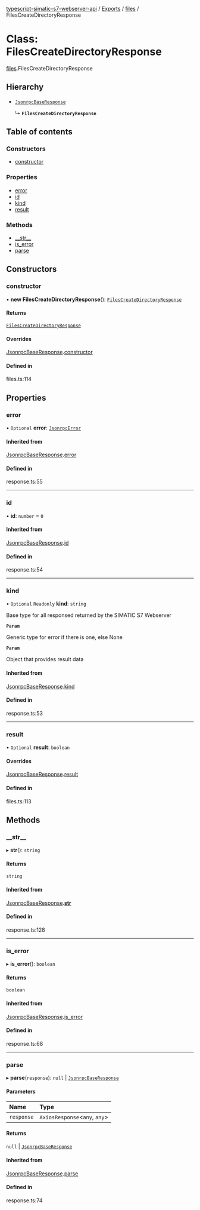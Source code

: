 [typescript-simatic-s7-webserver-api](../README.md) / [Exports](../modules.md) / [files](../modules/files.md) / FilesCreateDirectoryResponse

# Class: FilesCreateDirectoryResponse

[files](../modules/files.md).FilesCreateDirectoryResponse

## Hierarchy

- [`JsonrpcBaseResponse`](response.JsonrpcBaseResponse.md)

  ↳ **`FilesCreateDirectoryResponse`**

## Table of contents

### Constructors

- [constructor](files.FilesCreateDirectoryResponse.md#constructor)

### Properties

- [error](files.FilesCreateDirectoryResponse.md#error)
- [id](files.FilesCreateDirectoryResponse.md#id)
- [kind](files.FilesCreateDirectoryResponse.md#kind)
- [result](files.FilesCreateDirectoryResponse.md#result)

### Methods

- [\_\_str\_\_](files.FilesCreateDirectoryResponse.md#__str__)
- [is\_error](files.FilesCreateDirectoryResponse.md#is_error)
- [parse](files.FilesCreateDirectoryResponse.md#parse)

## Constructors

### constructor

• **new FilesCreateDirectoryResponse**(): [`FilesCreateDirectoryResponse`](files.FilesCreateDirectoryResponse.md)

#### Returns

[`FilesCreateDirectoryResponse`](files.FilesCreateDirectoryResponse.md)

#### Overrides

[JsonrpcBaseResponse](response.JsonrpcBaseResponse.md).[constructor](response.JsonrpcBaseResponse.md#constructor)

#### Defined in

files.ts:114

## Properties

### error

• `Optional` **error**: [`JsonrpcError`](response.JsonrpcError.md)

#### Inherited from

[JsonrpcBaseResponse](response.JsonrpcBaseResponse.md).[error](response.JsonrpcBaseResponse.md#error)

#### Defined in

response.ts:55

___

### id

• **id**: `number` = `0`

#### Inherited from

[JsonrpcBaseResponse](response.JsonrpcBaseResponse.md).[id](response.JsonrpcBaseResponse.md#id)

#### Defined in

response.ts:54

___

### kind

• `Optional` `Readonly` **kind**: `string`

Base type for all responsed returned by the SIMATIC S7 Webserver

**`Param`**

Generic type for error if there is one, else None

**`Param`**

Object that provides result data

#### Inherited from

[JsonrpcBaseResponse](response.JsonrpcBaseResponse.md).[kind](response.JsonrpcBaseResponse.md#kind)

#### Defined in

response.ts:53

___

### result

• `Optional` **result**: `boolean`

#### Overrides

[JsonrpcBaseResponse](response.JsonrpcBaseResponse.md).[result](response.JsonrpcBaseResponse.md#result)

#### Defined in

files.ts:113

## Methods

### \_\_str\_\_

▸ **__str__**(): `string`

#### Returns

`string`

#### Inherited from

[JsonrpcBaseResponse](response.JsonrpcBaseResponse.md).[__str__](response.JsonrpcBaseResponse.md#__str__)

#### Defined in

response.ts:128

___

### is\_error

▸ **is_error**(): `boolean`

#### Returns

`boolean`

#### Inherited from

[JsonrpcBaseResponse](response.JsonrpcBaseResponse.md).[is_error](response.JsonrpcBaseResponse.md#is_error)

#### Defined in

response.ts:68

___

### parse

▸ **parse**(`response`): ``null`` \| [`JsonrpcBaseResponse`](response.JsonrpcBaseResponse.md)

#### Parameters

| Name | Type |
| :------ | :------ |
| `response` | `AxiosResponse`\<`any`, `any`\> |

#### Returns

``null`` \| [`JsonrpcBaseResponse`](response.JsonrpcBaseResponse.md)

#### Inherited from

[JsonrpcBaseResponse](response.JsonrpcBaseResponse.md).[parse](response.JsonrpcBaseResponse.md#parse)

#### Defined in

response.ts:74
